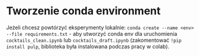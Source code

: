 # Tworzenie conda environment
Jeżeli chcesz powtórzyć eksperymenty lokalnie: 
```conda create --name <env> --file requirements.txt``` - aby utworzyć conda env dla uruchomienia ```cocktails_clean.ipynb``` lub ```cocktails_draft.ipynb``` (zakomentować ```!pip install pulp```, biblioteka była instalowana podczas pracy w colab).
